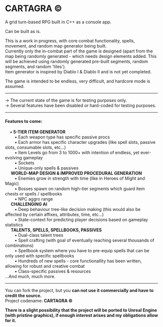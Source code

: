 <h1>CARTAGRA ©</h1>

A grid turn-based RPG built in C++ as a console app.

Can be built as is.

This is a work in progress, with core combat functionality, spells, movement, and random map generator being built.  
Currently only the in-combat part of the game is designed (apart from the map being randomly generated - which needs design elements added. This will be achieved using randomly generated pre-built segments, random segments, and random 'tiles').  
Item generator is inspired by Diablo I & Diablo II and is not yet completed.

The game is intended to be endless, very difficult, and hardcore mode is assumed.

<hr/>

-> The current state of the game is for testing purposes only.  
-> Several features have been disabled or hard-coded for testing purposes.  

<hr/>

<h4>Features to come:  </h4>
<html>
&nbsp;&nbsp;&nbsp;&nbsp;•<b> 5-TIER ITEM GENERATOR </b><br/>
&nbsp;&nbsp;&nbsp;&nbsp;&nbsp;&nbsp;&nbsp;&nbsp;• Each weapon type has specific passive procs<br/>
&nbsp;&nbsp;&nbsp;&nbsp;&nbsp;&nbsp;&nbsp;&nbsp;• Each armor has specific character upgrades (like spell slots, passive slots, consumable slots, etc...)<br/>
&nbsp;&nbsp;&nbsp;&nbsp;&nbsp;&nbsp;&nbsp;&nbsp;• Item Levels go from 3 to 1000+ with intention of endless, yet ever-evolving gameplay<br/>
&nbsp;&nbsp;&nbsp;&nbsp;&nbsp;&nbsp;&nbsp;&nbsp;• Sockets<br/>
&nbsp;&nbsp;&nbsp;&nbsp;&nbsp;&nbsp;&nbsp;&nbsp;• Unique-only spells & passives<br/>
&nbsp;&nbsp;&nbsp;&nbsp;<b> WORLD-MAP DESIGN & IMPROVED PROCEDURAL GENERATION </b><br/>
&nbsp;&nbsp;&nbsp;&nbsp;&nbsp;&nbsp;&nbsp;&nbsp;• Enemies grow in strength with time (like in Heroes of Might and Magic)<br/>
&nbsp;&nbsp;&nbsp;&nbsp;&nbsp;&nbsp;&nbsp;&nbsp;• Bosses spawn on random high-tier segments which guard item chests or spells / spellbooks<br/>
&nbsp;&nbsp;&nbsp;&nbsp;&nbsp;&nbsp;&nbsp;&nbsp;• NPC aggro range<br/>
&nbsp;&nbsp;&nbsp;&nbsp;<b> CHALLENGING AI </b><br/>  
&nbsp;&nbsp;&nbsp;&nbsp;&nbsp;&nbsp;&nbsp;&nbsp;• Deep behaviour tree-like decision making (this would also be affected by certain affixes, attributes, time, etc...)<br/>
&nbsp;&nbsp;&nbsp;&nbsp;&nbsp;&nbsp;&nbsp;&nbsp;• State-context for predicting player decisions based on gameplay statistics<br/>
&nbsp;&nbsp;&nbsp;&nbsp;<b> TALENTS, SPELLS, SPELLBOOKS, PASSIVES </b><br/>
&nbsp;&nbsp;&nbsp;&nbsp;&nbsp;&nbsp;&nbsp;&nbsp;• Dual-class talent trees<br/>
&nbsp;&nbsp;&nbsp;&nbsp;&nbsp;&nbsp;&nbsp;&nbsp;• Spell crafting (with goal of eventually reaching several thousands of combinations)<br/>
&nbsp;&nbsp;&nbsp;&nbsp;&nbsp;&nbsp;&nbsp;&nbsp;• Spellbook system where you have to pre-equip spells that can be only used with specific spellbooks<br/>
&nbsp;&nbsp;&nbsp;&nbsp;&nbsp;&nbsp;&nbsp;&nbsp;• Hundreds of new spells - core functionallity has been written, allowing for robust and creative combat<br/>
&nbsp;&nbsp;&nbsp;&nbsp;&nbsp;&nbsp;&nbsp;&nbsp;• Class-specific passives & resources<br/>
</html>
...And much, much more.  

<hr/>

You can fork the project, but you <b>can not use it commercially and have to credit the source.</b>  
Project codename: <b>CARTAGRA ©<b/>

There is a slight possibility that the project will be ported to Unreal Engine (with pristine graphics), if enough interest arises and my obligations allow for it.
  
